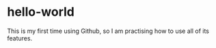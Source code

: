 # hello-world
This is my first time using Github, so I am practising how to use all of its features. 

